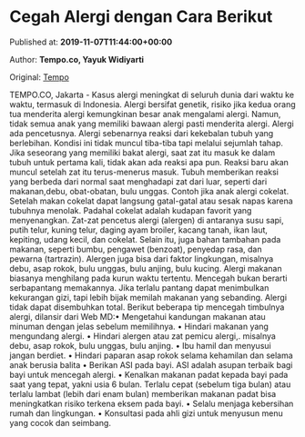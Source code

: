 
# Cegah Alergi dengan Cara Berikut

Published at: **2019-11-07T11:44:00+00:00**

Author: **Tempo.co, Yayuk Widiyarti**

Original: [Tempo](https://gaya.tempo.co/read/1269565/cegah-alergi-dengan-cara-berikut)

TEMPO.CO, Jakarta - Kasus alergi meningkat di seluruh dunia dari waktu ke waktu, termasuk di Indonesia. Alergi bersifat genetik, risiko jika kedua orang tua menderita alergi kemungkinan besar anak mengalami alergi.
Namun, tidak semua anak yang memiliki bawaan alergi pasti menderita alergi. Alergi ada pencetusnya.
Alergi sebenarnya reaksi dari kekebalan tubuh yang berlebihan. Kondisi ini tidak muncul tiba-tiba tapi melalui sejumlah tahap. Jika seseorang yang memiliki bakat alergi, saat zat itu masuk ke dalam tubuh untuk pertama kali, tidak akan ada reaksi apa pun. Reaksi baru akan muncul setelah zat itu terus-menerus masuk.
Tubuh memberikan reaksi yang berbeda dari normal saat menghadapi zat dari luar, seperti dari makanan,debu, obat-obatan, bulu unggas. Contoh jika anak alergi cokelat. Setelah makan cokelat dapat langsung gatal-gatal atau sesak napas karena tubuhnya menolak. Padahal cokelat adalah kudapan favorit yang menyenangkan.
Zat-zat pencetus alergi (alergen) di antaranya susu sapi, putih telur, kuning telur, daging ayam broiler, kacang tanah, ikan laut, kepiting, udang kecil, dan cokelat. Selain itu, juga bahan tambahan pada makanan, seperti bumbu, pengawet (benzoat), penyedap rasa, dan pewarna (tartrazin).
Alergen juga bisa dari faktor lingkungan, misalnya debu, asap rokok, bulu unggas, bulu anjing, bulu kucing. Alergi makanan biasanya menghilang pada kurun waktu tertentu.
Mencegah bukan berarti serbapantang memakannya. Jika terlalu pantang dapat menimbulkan kekurangan gizi, tapi lebih bijak memilah makanan yang sebanding.
Alergi tidak dapat disembuhkan total. Berikut beberapa tip mencegah timbulnya alergi, dilansir dari Web MD:• Mengetahui kandungan makanan atau minuman dengan jelas sebelum memilihnya. • Hindari makanan yang mengundang alergi. • Hindari alergen atau zat pemicu alergi,. misalnya debu, asap rokok, bulu unggas, bulu anjing. • Ibu hamil dan menyusui jangan berdiet. • Hindari paparan asap rokok selama kehamilan dan selama anak berusia balita • Berikan ASI pada bayi. ASI adalah asupan terbaik bagi bayi untuk mencegah alergi. • Kenalkan makanan padat kepada bayi pada saat yang tepat, yakni usia 6 bulan. Terlalu cepat (sebelum tiga bulan) atau terlalu lambat (lebih dari enam bulan) memberikan makanan padat bisa meningkatkan risiko terkena eksem pada bayi. • Selalu menjaga kebersihan rumah dan lingkungan. • Konsultasi pada ahli gizi untuk menyusun menu yang cocok dan seimbang.
